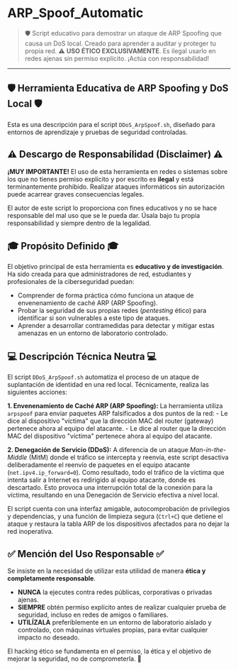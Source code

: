 # ARP_Spoof_Automatic

> 🛡️ Script educativo para demostrar un ataque de ARP Spoofing que causa un DoS local. Creado para aprender a auditar y proteger tu propia red. ⚠️ **USO ÉTICO EXCLUSIVAMENTE**. Es ilegal usarlo en redes ajenas sin permiso explícito. ¡Actúa con responsabilidad!

---

## 🛡️ Herramienta Educativa de ARP Spoofing y DoS Local 🛡️

Esta es una descripción para el script `DDoS_ArpSpoof.sh`, diseñado para entornos de aprendizaje y pruebas de seguridad controladas.

## ⚠️ Descargo de Responsabilidad (Disclaimer) ⚠️

**¡MUY IMPORTANTE!** El uso de esta herramienta en redes o sistemas sobre los que no tienes permiso explícito y por escrito es **ilegal** y está terminantemente prohibido. Realizar ataques informáticos sin autorización puede acarrear graves consecuencias legales.

El autor de este script lo proporciona con fines educativos y no se hace responsable del mal uso que se le pueda dar. Úsala bajo tu propia responsabilidad y siempre dentro de la legalidad.

## 🎓 Propósito Definido 🎓

El objetivo principal de esta herramienta es **educativo y de investigación**. Ha sido creada para que administradores de red, estudiantes y profesionales de la ciberseguridad puedan:

- Comprender de forma práctica cómo funciona un ataque de envenenamiento de caché ARP (ARP Spoofing).
- Probar la seguridad de sus propias redes (*pentesting* ético) para identificar si son vulnerables a este tipo de ataques.
- Aprender a desarrollar contramedidas para detectar y mitigar estas amenazas en un entorno de laboratorio controlado.

## 💻 Descripción Técnica Neutra 💻

El script `DDoS_ArpSpoof.sh` automatiza el proceso de un ataque de suplantación de identidad en una red local. Técnicamente, realiza las siguientes acciones:

**1. Envenenamiento de Caché ARP (ARP Spoofing):** La herramienta utiliza `arpspoof` para enviar paquetes ARP falsificados a dos puntos de la red:
    - Le dice al dispositivo "víctima" que la dirección MAC del router (gateway) pertenece ahora al equipo del atacante.
    - Le dice al router que la dirección MAC del dispositivo "víctima" pertenece ahora al equipo del atacante.

**2. Denegación de Servicio (DDoS):** A diferencia de un ataque *Man-in-the-Middle* (MitM) donde el tráfico se intercepta y reenvía, este script desactiva deliberadamente el reenvío de paquetes en el equipo atacante (`net.ipv4.ip_forward=0`). Como resultado, todo el tráfico de la víctima que intenta salir a Internet es redirigido al equipo atacante, donde es descartado. Esto provoca una interrupción total de la conexión para la víctima, resultando en una Denegación de Servicio efectiva a nivel local.

El script cuenta con una interfaz amigable, autocomprobación de privilegios y dependencias, y una función de limpieza segura (`Ctrl+C`) que detiene el ataque y restaura la tabla ARP de los dispositivos afectados para no dejar la red inoperativa.

## ✅ Mención del Uso Responsable ✅

Se insiste en la necesidad de utilizar esta utilidad de manera **ética y completamente responsable**.

- **NUNCA** la ejecutes contra redes públicas, corporativas o privadas ajenas.
- **SIEMPRE** obtén permiso explícito antes de realizar cualquier prueba de seguridad, incluso en redes de amigos o familiares.
- **UTILÍZALA** preferiblemente en un entorno de laboratorio aislado y controlado, con máquinas virtuales propias, para evitar cualquier impacto no deseado.

El hacking ético se fundamenta en el permiso, la ética y el objetivo de mejorar la seguridad, no de comprometerla. 🤝
